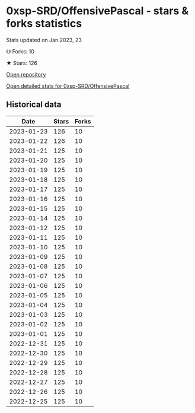 # 0xsp-SRD/OffensivePascal - stars & forks statistics

Stats updated on Jan 2023, 23

☋ Forks: 10

★ Stars: 126

[Open repository](https://github.com/0xsp-SRD/OffensivePascal)

[Open detailed stats for 0xsp-SRD/OffensivePascal](https://reviewgithub.com/rep/0xsp-SRD/OffensivePascal)

## Historical data
| Date | Stars | Forks |
|------|-------|-------|
| 2023-01-23 | 126 | 10 | 
| 2023-01-22 | 126 | 10 | 
| 2023-01-21 | 125 | 10 | 
| 2023-01-20 | 125 | 10 | 
| 2023-01-19 | 125 | 10 | 
| 2023-01-18 | 125 | 10 | 
| 2023-01-17 | 125 | 10 | 
| 2023-01-16 | 125 | 10 | 
| 2023-01-15 | 125 | 10 | 
| 2023-01-14 | 125 | 10 | 
| 2023-01-12 | 125 | 10 | 
| 2023-01-11 | 125 | 10 | 
| 2023-01-10 | 125 | 10 | 
| 2023-01-09 | 125 | 10 | 
| 2023-01-08 | 125 | 10 | 
| 2023-01-07 | 125 | 10 | 
| 2023-01-06 | 125 | 10 | 
| 2023-01-05 | 125 | 10 | 
| 2023-01-04 | 125 | 10 | 
| 2023-01-03 | 125 | 10 | 
| 2023-01-02 | 125 | 10 | 
| 2023-01-01 | 125 | 10 | 
| 2022-12-31 | 125 | 10 | 
| 2022-12-30 | 125 | 10 | 
| 2022-12-29 | 125 | 10 | 
| 2022-12-28 | 125 | 10 | 
| 2022-12-27 | 125 | 10 | 
| 2022-12-26 | 125 | 10 | 
| 2022-12-25 | 125 | 10 | 

